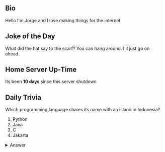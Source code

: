 ## Bio

Hello I'm Jorge and I love making things for the internet

## Joke of the Day

What did the hat say to the scarf?
You can hang around. I'll just go on ahead.


## Home Server Up-Time

Its been **10 days** since this server shutdown


## Daily Trivia

Which programming language shares its name with an island in Indonesia?
 1. Python
 2. Java
 3. C
 4. Jakarta

<details>
  <summary>Answer</summary>
  Java
</details>
